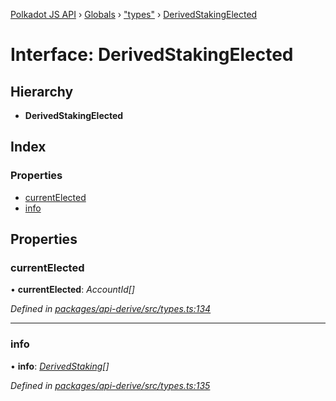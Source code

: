 [Polkadot JS API](../README.md) › [Globals](../globals.md) › ["types"](../modules/_types_.md) › [DerivedStakingElected](_types_.derivedstakingelected.md)

# Interface: DerivedStakingElected

## Hierarchy

* **DerivedStakingElected**

## Index

### Properties

* [currentElected](_types_.derivedstakingelected.md#currentelected)
* [info](_types_.derivedstakingelected.md#info)

## Properties

###  currentElected

• **currentElected**: *AccountId[]*

*Defined in [packages/api-derive/src/types.ts:134](https://github.com/polkadot-js/api/blob/01f3666cc/packages/api-derive/src/types.ts#L134)*

___

###  info

• **info**: *[DerivedStaking](_types_.derivedstaking.md)[]*

*Defined in [packages/api-derive/src/types.ts:135](https://github.com/polkadot-js/api/blob/01f3666cc/packages/api-derive/src/types.ts#L135)*
